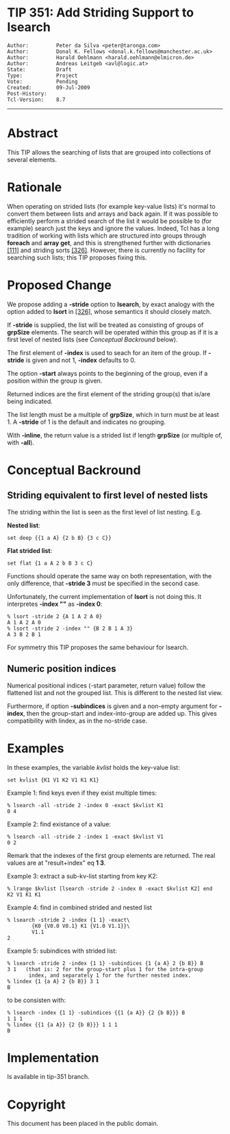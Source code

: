 # TIP 351: Add Striding Support to lsearch
	Author:         Peter da Silva <peter@taronga.com>
	Author:         Donal K. Fellows <donal.k.fellows@manchester.ac.uk>
	Author:         Harald Oehlmann <harald.oehlmann@elmicron.de>
	Author:         Andreas Leitgeb <avl@logic.at>
	State:          Draft
	Type:           Project
	Vote:           Pending
	Created:        09-Jul-2009
	Post-History:   
	Tcl-Version:    8.7
-----

# Abstract

This TIP allows the searching of lists that are grouped into collections of
several elements.

# Rationale

When operating on strided lists \(for example key-value lists\) it's normal to
convert them between lists and arrays and back again. If it was possible to
efficiently perform a strided search of the list it would be possible to \(for
example\) search just the keys and ignore the values. Indeed, Tcl has a long
tradition of working with lists which are structured into groups through
**foreach** and **array get**, and this is strengthened further with
dictionaries [[111]](111.md) and striding sorts [[326]](326.md). However, there is currently no
facility for searching such lists; this TIP proposes fixing this.

# Proposed Change

We propose adding a **-stride** option to **lsearch**, by exact analogy with the option added to **lsort** in [[326]](326.md), whose semantics it should closely match.

If **-stride** is supplied, the list will be treated as consisting of groups of **grpSize** elements.
The search will be operated within this group as if it is a first level of nested lists \(see _Conceptual Backround_ below\).

The first element of **-index** is used to seach for an item of the group. If **-stride** is given and not 1, **-index** defaults to 0.

The option **-start** always points to the beginning of the group, even if a position within the group is given.

Returned indices are the first element of the striding group\(s\) that is/are being indicated.

The list length must be a multiple of **grpSize**, which in turn must be at least 1. A **-stride** of 1 is the default and indicates no grouping.

With **-inline**, the return value is a strided list if length **grpSize** (or multiple of, with **-all**).

# Conceptual Backround

## Striding equivalent to first level of nested lists

The striding within the list is seen as the first level of list nesting.
E.g.

**Nested list**:

	set deep {{1 a A} {2 b B} {3 c C}}

**Flat strided list**: 

	set flat {1 a A 2 b B 3 c C}

Functions should operate the same way on both representation, with the only difference, that **-stride 3** must be specified in the second case.

Unfortunately, the current implementation of **lsort** is not doing this.
It interpretes **-index ""** as **-index 0**:

	% lsort -stride 2 {A 1 A 2 A 0}
	A 1 A 2 A 0
	% lsort -stride 2 -index "" {B 2 B 1 A 3}
	A 3 B 2 B 1

For symmetry this TIP proposes the same behaviour for lsearch.

## Numeric position indices

Numerical positional indices \(-start parameter, return value\) follow the flattened list and not the grouped list.
This is different to the nested list view.

Furthermore, if option **-subindices** is given and a non-empty argument for **-index**, then the group-start and index-into-group are added up. This gives compatibility with lindex, as in the no-stride case.

# Examples

In these examples, the variable _kvlist_ holds the key-value list:

	set kvlist {K1 V1 K2 V1 K1 K1}

Example 1: find keys even if they exist multiple times:

	% lsearch -all -stride 2 -index 0 -exact $kvlist K1
	0 4

Example 2: find existance of a value:

	% lsearch -all -stride 2 -index 1 -exact $kvlist V1
	0 2

Remark that the indexes of the first group elements are returned.
The real values are at "result\+index" eq **1 3**.

Example 3: extract a sub-kv-list starting from key K2:

	% lrange $kvlist [lsearch -stride 2 -index 0 -exact $kvlist K2] end
	K2 V1 K1 K1

Example 4: find in combined strided and nested list

	% lsearch -stride 2 -index {1 1} -exact\
	        {K0 {V0.0 V0.1} K1 {V1.0 V1.1}}\
	        V1.1
	2

Example 5: subindices with strided list:

	% lsearch -stride 2 -index {1 1} -subindices {1 {a A} 2 {b B}} B
	3 1   (that is: 2 for the group-start plus 1 for the intra-group
	       index, and separately 1 for the further nested index.
	% lindex {1 {a A} 2 {b B}} 3 1
	B

to be consisten with:

	% lsearch -index {1 1} -subindices {{1 {a A}} {2 {b B}}} B
	1 1 1
	% lindex {{1 {a A}} {2 {b B}}} 1 1 1
	B

# Implementation

Is available in tip-351 branch.

# Copyright

This document has been placed in the public domain.

